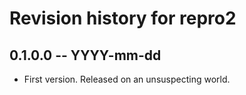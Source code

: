 # Revision history for repro2

## 0.1.0.0 -- YYYY-mm-dd

* First version. Released on an unsuspecting world.
